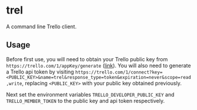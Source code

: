 # trel

A command line Trello client.

## Usage

Before first use, you will need to obtain your Trello public key from `https://trello.com/1/appKey/generate` ([link](https://trello.com/1/appKey/generate)). You will also need to generate a Trello api token by visiting `https://trello.com/1/connect?key=<PUBLIC_KEY>&name=trel&response_type=token&expiration=never&scope=read,write`, replacing `<PUBLIC_KEY>` with your public key obtained previously.

Next set the environment variables `TRELLO_DEVELOPER_PUBLIC_KEY` and `TRELLO_MEMBER_TOKEN` to the public key and api token respectively.
